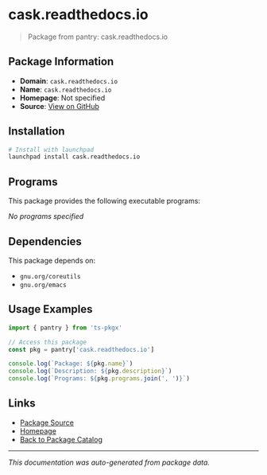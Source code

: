 # cask.readthedocs.io

> Package from pantry: cask.readthedocs.io

## Package Information

- **Domain**: `cask.readthedocs.io`
- **Name**: `cask.readthedocs.io`
- **Homepage**: Not specified
- **Source**: [View on GitHub](https://github.com/pkgxdev/pantry/tree/main/projects/cask.readthedocs.io/package.yml)

## Installation

```bash
# Install with launchpad
launchpad install cask.readthedocs.io
```

## Programs

This package provides the following executable programs:

*No programs specified*

## Dependencies

This package depends on:

- `gnu.org/coreutils`
- `gnu.org/emacs`

## Usage Examples

```typescript
import { pantry } from 'ts-pkgx'

// Access this package
const pkg = pantry['cask.readthedocs.io']

console.log(`Package: ${pkg.name}`)
console.log(`Description: ${pkg.description}`)
console.log(`Programs: ${pkg.programs.join(', ')}`)
```

## Links

- [Package Source](https://github.com/pkgxdev/pantry/tree/main/projects/cask.readthedocs.io/package.yml)
- [Homepage](#)
- [Back to Package Catalog](../../package-catalog.md)

---

*This documentation was auto-generated from package data.*
